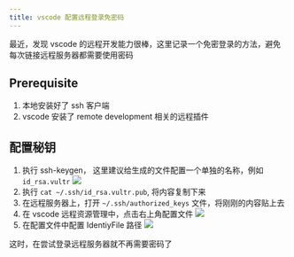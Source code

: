 ```yaml
---
title: vscode 配置远程登录免密码
---
```


最近，发现 vscode 的远程开发能力很棒，这里记录一个免密登录的方法，避免每次链接远程服务器都需要使用密码 <!-- more -->

## Prerequisite

1. 本地安装好了 ssh 客户端
2. vscode 安装了 remote development 相关的远程插件

## 配置秘钥

1. 执行 ssh-keygen， 这里建议给生成的文件配置一个单独的名称，例如`id_rsa.vultr`
   ![](/images/posts/id_rsa.vultr.png)
2. 执行 `cat ~/.ssh/id_rsa.vultr.pub`, 将内容复制下来
3. 在远程服务器上，打开 `~/.ssh/authorized_keys` 文件，将刚刚的内容贴上去
4. 在 vscode 远程资源管理中，点击右上角配置文件
   ![](/images/posts/2.png)
5. 在配置文件中配置 IdentiyFile 路径
   ![](/images/posts/3.png)

这时，在尝试登录远程服务器就不再需要密码了
